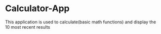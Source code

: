 # Calculator-App
This application is used to calculate(basic math functions) and display the 10 most recent results
